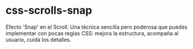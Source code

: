 # css-scrolls-snap
Efecto 'Snap' en el Scroll: Una técnica sencilla pero poderosa que puedes implementar con pocas reglas CSS: mejora la estructura, acompaña al usuario, cuida los detalles.
